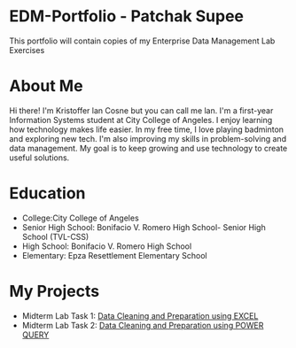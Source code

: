 # EDM-Portfolio - Patchak Supee
This portfolio will contain copies of my Enterprise Data Management Lab Exercises

# About Me
Hi there! I'm Kristoffer lan Cosne but you can call me lan. I'm a first-year Information Systems student at City College of Angeles. I enjoy learning how technology makes life easier. In my free time, I love playing badminton and exploring new tech. I'm also improving my skills in problem-solving and data management. My goal is to keep growing and use technology to create useful solutions.

# Education
- College:City College of Angeles 
- Senior High School: Bonifacio V. Romero High School- Senior High School (TVL-CSS)
- High School: Bonifacio V. Romero High School
- Elementary: Epza Resettlement Elementary School

# My Projects
- Midterm Lab Task 1: [Data Cleaning and Preparation using EXCEL](Midterm%20Task%201/README.md)
- Midterm Lab Task 2: [Data Cleaning and Preparation using POWER QUERY](https://arshpatchak.github.io/testCodes/)
